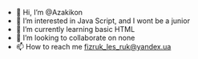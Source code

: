 - 👋 Hi, I’m @Azakikon
- 👀 I’m interested in Java Script, and I wont be a junior
- 🌱 I’m currently learning basic HTML
- 💞️ I’m looking to collaborate on none
- 📫 How to reach me fizruk_les_ruk@yandex.ua

<!---
Azakikon/Azakikon is a ✨ special ✨ repository because its `README.md` (this file) appears on your GitHub profile.
You can click the Preview link to take a look at your changes.
--->
